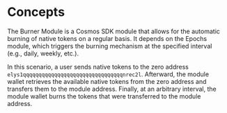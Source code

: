 <!--
order: 1
-->

# Concepts

The Burner Module is a Cosmos SDK module that allows for the automatic burning of native tokens on a regular basis. It depends on the Epochs module, which triggers the burning mechanism at the specified interval (e.g., daily, weekly, etc.).

In this scenario, a user sends native tokens to the zero address `elys1qqqqqqqqqqqqqqqqqqqqqqqqqqqqqqqqnrec2l`. Afterward, the module wallet retrieves the available native tokens from the zero address and transfers them to the module address. Finally, at an arbitrary interval, the module wallet burns the tokens that were transferred to the module address.
